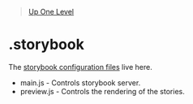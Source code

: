 > [Up One Level](../readme.md)

# .storybook

The [storybook configuration files](https://storybook.js.org/docs/react/configure/overview) live here.

- main.js - Controls storybook server.
- preview.js - Controls the rendering of the stories.